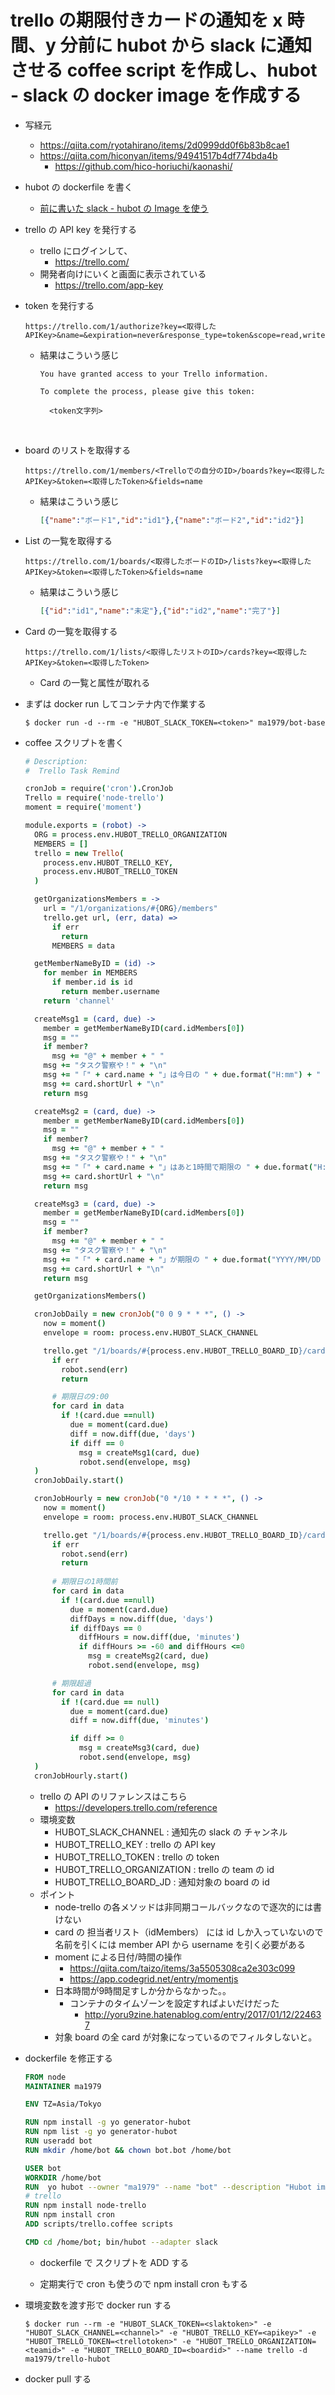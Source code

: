 # trello の期限付きカードの通知を x 時間、y 分前に hubot から slack に通知させる coffee script を作成し、hubot - slack の docker image を作成する

- 写経元

  - https://qiita.com/ryotahirano/items/2d0999dd0f6b83b8cae1
  - https://qiita.com/hiconyan/items/94941517b4df774bda4b
    - https://github.com/hico-horiuchi/kaonashi/

- hubot の dockerfile を書く

  - [前に書いた slack - hubot の Image を使う](https://github.com/ma1979/sutra/blob/master/20171126_Hubot/Hubot%20%E7%92%B0%E5%A2%83%E6%A7%8B%E7%AF%89.md)

- trello の API key を発行する

  - trello にログインして、
    - https://trello.com/
  - 開発者向けにいくと画面に表示されている
    - https://trello.com/app-key

- token を発行する

  ```
  https://trello.com/1/authorize?key=<取得したAPIKey>&name=&expiration=never&response_type=token&scope=read,write
  ```

  - 結果はこういう感じ

    ```
    You have granted access to your Trello information.

    To complete the process, please give this token:

      <token文字列>
    ```

    ​

- board のリストを取得する

  ```
  https://trello.com/1/members/<Trelloでの自分のID>/boards?key=<取得したAPIKey>&token=<取得したToken>&fields=name
  ```
  - 結果はこういう感じ

    ```json
    [{"name":"ボード1","id":"id1"},{"name":"ボード2","id":"id2"}]
    ```

- List の一覧を取得する

  ```
  https://trello.com/1/boards/<取得したボードのID>/lists?key=<取得したAPIKey>&token=<取得したToken>&fields=name
  ```

  - 結果はこういう感じ

    ```json
    [{"id":"id1","name":"未定"},{"id":"id2","name":"完了"}]
    ```

- Card の一覧を取得する

  ```
  https://trello.com/1/lists/<取得したリストのID>/cards?key=<取得したAPIKey>&token=<取得したToken>
  ```

  - Card の一覧と属性が取れる

- まずは docker run してコンテナ内で作業する

  ```shell
  $ docker run -d --rm -e "HUBOT_SLACK_TOKEN=<token>" ma1979/bot-base
  ```

- coffee スクリプトを書く

  ```coffeescript
  # Description:
  #  Trello Task Remind

  cronJob = require('cron').CronJob
  Trello = require('node-trello')
  moment = require('moment')

  module.exports = (robot) ->
    ORG = process.env.HUBOT_TRELLO_ORGANIZATION
    MEMBERS = []
    trello = new Trello(
      process.env.HUBOT_TRELLO_KEY,
      process.env.HUBOT_TRELLO_TOKEN
    )

    getOrganizationsMembers = ->
      url = "/1/organizations/#{ORG}/members"
      trello.get url, (err, data) =>
        if err
          return
        MEMBERS = data

    getMemberNameByID = (id) ->
      for member in MEMBERS
        if member.id is id
          return member.username
      return 'channel'

    createMsg1 = (card, due) ->
      member = getMemberNameByID(card.idMembers[0])
      msg = ""
      if member?
        msg += "@" + member + " "
      msg += "タスク警察や！" + "\n"
      msg += "「" + card.name + "」は今日の " + due.format("H:mm") + " が期限やで！\n"
      msg += card.shortUrl + "\n"
      return msg

    createMsg2 = (card, due) ->
      member = getMemberNameByID(card.idMembers[0])
      msg = ""
      if member?
        msg += "@" + member + " "
      msg += "タスク警察や！" + "\n"
      msg += "「" + card.name + "」はあと1時間で期限の " + due.format("H:mm") + " やで！\n"
      msg += card.shortUrl + "\n"
      return msg

    createMsg3 = (card, due) ->
      member = getMemberNameByID(card.idMembers[0])
      msg = ""
      if member?
        msg += "@" + member + " "
      msg += "タスク警察や！" + "\n"
      msg += "「" + card.name + "」が期限の " + due.format("YYYY/MM/DD H:mm") + " を超えとるで！\n"
      msg += card.shortUrl + "\n"
      return msg

    getOrganizationsMembers()

    cronJobDaily = new cronJob("0 0 9 * * *", () ->
      now = moment()
      envelope = room: process.env.HUBOT_SLACK_CHANNEL

      trello.get "/1/boards/#{process.env.HUBOT_TRELLO_BOARD_ID}/cards", {}, (err, data) ->
        if err
          robot.send(err)
          return

        # 期限日の9:00
        for card in data
          if !(card.due ==null)
            due = moment(card.due)
            diff = now.diff(due, 'days')
            if diff == 0
              msg = createMsg1(card, due)
              robot.send(envelope, msg)
    )
    cronJobDaily.start()

    cronJobHourly = new cronJob("0 */10 * * * *", () ->
      now = moment()
      envelope = room: process.env.HUBOT_SLACK_CHANNEL

      trello.get "/1/boards/#{process.env.HUBOT_TRELLO_BOARD_ID}/cards", {}, (err, data) ->
        if err
          robot.send(err)
          return
        
        # 期限日の1時間前
        for card in data
          if !(card.due ==null)
            due = moment(card.due)
            diffDays = now.diff(due, 'days')
            if diffDays == 0
              diffHours = now.diff(due, 'minutes')
              if diffHours >= -60 and diffHours <=0
                msg = createMsg2(card, due)
                robot.send(envelope, msg)

        # 期限超過
        for card in data
          if !(card.due == null)
            due = moment(card.due)
            diff = now.diff(due, 'minutes')

            if diff >= 0
              msg = createMsg3(card, due)
              robot.send(envelope, msg)
    )
    cronJobHourly.start()
  ```

   - trello の API のリファレンスはこちら
      - https://developers.trello.com/reference
   - 環境変数
      - HUBOT_SLACK_CHANNEL : 通知先の slack の チャンネル
      - HUBOT_TRELLO_KEY : trello の API key
     - HUBOT_TRELLO_TOKEN : trello の token
     - HUBOT_TRELLO_ORGANIZATION : trello の team の id
     - HUBOT_TRELLO_BOARD_JD : 通知対象の board の id
  - ポイント
    - node-trello の各メソッドは非同期コールバックなので逐次的には書けない
    - card の 担当者リスト（idMembers） には id しか入っていないので名前を引くには member API から username を引く必要がある
    - moment による日付/時間の操作
      - https://qiita.com/taizo/items/3a5505308ca2e303c099
      - https://app.codegrid.net/entry/momentjs
    - 日本時間が9時間足すしか分からなかった。。
      - コンテナのタイムゾーンを設定すればよいだけだった
        - http://yoru9zine.hatenablog.com/entry/2017/01/12/224637
    - 対象 board の全 card が対象になっているのでフィルタしないと。

 -  dockerfile を修正する

    ```dockerfile
    FROM node
    MAINTAINER ma1979

    ENV TZ=Asia/Tokyo

    RUN npm install -g yo generator-hubot
    RUN npm list -g yo generator-hubot
    RUN useradd bot
    RUN mkdir /home/bot && chown bot.bot /home/bot

    USER bot
    WORKDIR /home/bot
    RUN  yo hubot --owner "ma1979" --name "bot" --description "Hubot image" --adapter slack
    # trello
    RUN npm install node-trello
    RUN npm install cron
    ADD scripts/trello.coffee scripts

    CMD cd /home/bot; bin/hubot --adapter slack
    ```

    - dockerfile で スクリプトを ADD する

    - 定期実行で cron も使うので npm install cron もする

 -  環境変数を渡す形で docker run する

    ```shell
    $ docker run --rm -e "HUBOT_SLACK_TOKEN=<slaktoken>" -e "HUBOT_SLACK_CHANNEL=<channel>" -e "HUBOT_TRELLO_KEY=<apikey>" -e "HUBOT_TRELLO_TOKEN=<trellotoken>" -e "HUBOT_TRELLO_ORGANIZATION=<teamid>" -e "HUBOT_TRELLO_BOARD_ID=<boardid>" --name trello -d ma1979/trello-hubot
    ```

- docker pull する

